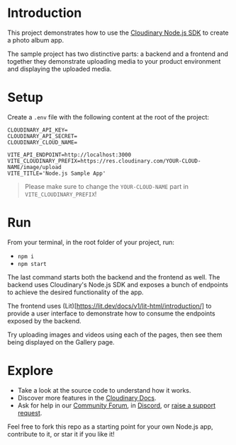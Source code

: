# Introduction

This project demonstrates how to use the [Cloudinary Node.js SDK](https://cloudinary.com/documentation/node_integration) to create a photo album app.

The sample project has two distinctive parts: a backend and a frontend and together they demonstrate uploading media to your product environment and displaying the uploaded media.

# Setup

Create a `.env` file with the following content at the root of the project:

```
CLOUDINARY_API_KEY=
CLOUDINARY_API_SECRET=
CLOUDINARY_CLOUD_NAME=

VITE_API_ENDPOINT=http://localhost:3000
VITE_CLOUDINARY_PREFIX=https://res.cloudinary.com/YOUR-CLOUD-NAME/image/upload
VITE_TITLE='Node.js Sample App'
```

> Please make sure to change the `YOUR-CLOUD-NAME` part in `VITE_CLOUDINARY_PREFIX`!

# Run

From your terminal, in the root folder of your project, run:

- `npm i`
- `npm start`

The last command starts both the backend and the frontend as well. The backend uses Cloudinary's Node.js SDK and exposes a bunch of endpoints to achieve the desired functionality of the app.

The frontend uses (Lit)[https://lit.dev/docs/v1/lit-html/introduction/] to provide a user interface to demonstrate how to consume the endpoints exposed by the backend.

Try uploading images and videos using each of the pages, then see them being displayed on the Gallery page.

# Explore

- Take a look at the source code to understand how it works.
- Discover more features in the [Cloudinary Docs](https://cloudinary.com/documentation).
- Ask for help in our [Community Forum](https://community.cloudinary.com/), in [Discord](https://discord.gg/Cloudinary), or [raise a support request](https://support.cloudinary.com/hc/en-us/requests/new).

Feel free to fork this repo as a starting point for your own Node.js app, contribute to it, or star it if you like it!

